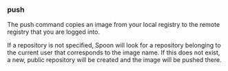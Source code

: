 ### push

The push command copies an image from your local registry to the remote registry that you are logged into. 

If a repository is not specified, Spoon will look for a repository belonging to the current user that corresponds to the image name. If this does not exist, a new, public repository will be created and the image will be pushed there.